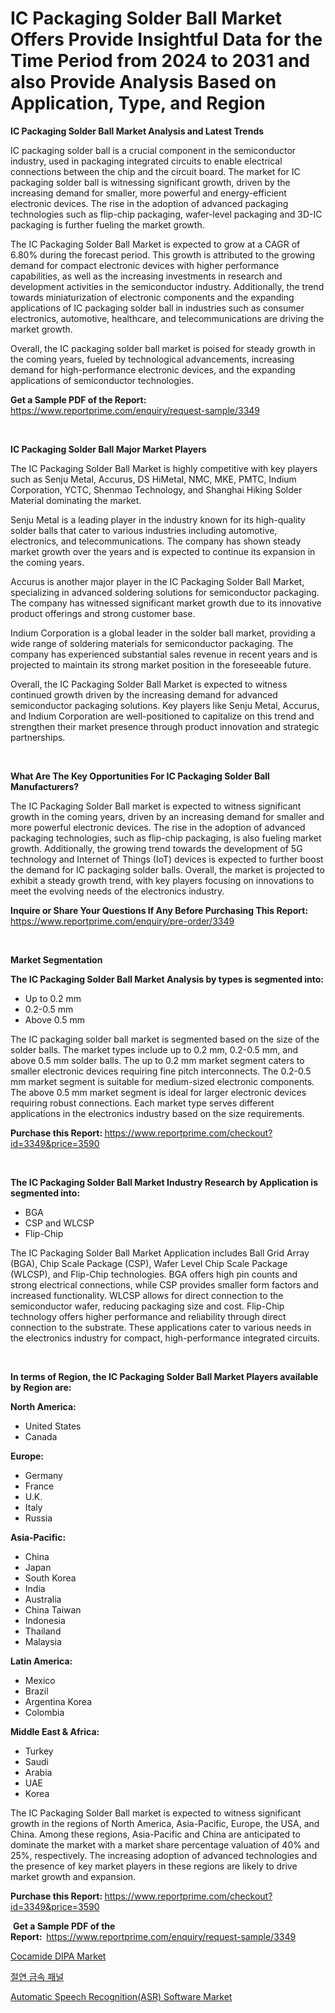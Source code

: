 <p><h1>IC Packaging Solder Ball Market Offers Provide Insightful Data for the Time Period from 2024 to 2031 and also Provide Analysis Based on Application, Type, and Region</h1></p><p><strong>IC Packaging Solder Ball Market Analysis and Latest Trends</strong></p>
<p><p>IC packaging solder ball is a crucial component in the semiconductor industry, used in packaging integrated circuits to enable electrical connections between the chip and the circuit board. The market for IC packaging solder ball is witnessing significant growth, driven by the increasing demand for smaller, more powerful and energy-efficient electronic devices. The rise in the adoption of advanced packaging technologies such as flip-chip packaging, wafer-level packaging and 3D-IC packaging is further fueling the market growth.</p><p>The IC Packaging Solder Ball Market is expected to grow at a CAGR of 6.80% during the forecast period. This growth is attributed to the growing demand for compact electronic devices with higher performance capabilities, as well as the increasing investments in research and development activities in the semiconductor industry. Additionally, the trend towards miniaturization of electronic components and the expanding applications of IC packaging solder ball in industries such as consumer electronics, automotive, healthcare, and telecommunications are driving the market growth.</p><p>Overall, the IC packaging solder ball market is poised for steady growth in the coming years, fueled by technological advancements, increasing demand for high-performance electronic devices, and the expanding applications of semiconductor technologies.</p></p>
<p><strong>Get a Sample PDF of the Report:&nbsp;</strong> <a href="https://www.reportprime.com/enquiry/request-sample/3349">https://www.reportprime.com/enquiry/request-sample/3349</a></p>
<p>&nbsp;</p>
<p><strong>IC Packaging Solder Ball Major Market Players</strong></p>
<p><p>The IC Packaging Solder Ball Market is highly competitive with key players such as Senju Metal, Accurus, DS HiMetal, NMC, MKE, PMTC, Indium Corporation, YCTC, Shenmao Technology, and Shanghai Hiking Solder Material dominating the market.</p><p>Senju Metal is a leading player in the industry known for its high-quality solder balls that cater to various industries including automotive, electronics, and telecommunications. The company has shown steady market growth over the years and is expected to continue its expansion in the coming years.</p><p>Accurus is another major player in the IC Packaging Solder Ball Market, specializing in advanced soldering solutions for semiconductor packaging. The company has witnessed significant market growth due to its innovative product offerings and strong customer base.</p><p>Indium Corporation is a global leader in the solder ball market, providing a wide range of soldering materials for semiconductor packaging. The company has experienced substantial sales revenue in recent years and is projected to maintain its strong market position in the foreseeable future.</p><p>Overall, the IC Packaging Solder Ball Market is expected to witness continued growth driven by the increasing demand for advanced semiconductor packaging solutions. Key players like Senju Metal, Accurus, and Indium Corporation are well-positioned to capitalize on this trend and strengthen their market presence through product innovation and strategic partnerships.</p></p>
<p>&nbsp;</p>
<p><strong>What Are The Key Opportunities For IC Packaging Solder Ball Manufacturers?</strong></p>
<p><p>The IC Packaging Solder Ball market is expected to witness significant growth in the coming years, driven by an increasing demand for smaller and more powerful electronic devices. The rise in the adoption of advanced packaging technologies, such as flip-chip packaging, is also fueling market growth. Additionally, the growing trend towards the development of 5G technology and Internet of Things (IoT) devices is expected to further boost the demand for IC packaging solder balls. Overall, the market is projected to exhibit a steady growth trend, with key players focusing on innovations to meet the evolving needs of the electronics industry.</p></p>
<p><strong>Inquire or Share Your Questions If Any Before Purchasing This Report:</strong> <a href="https://www.reportprime.com/enquiry/pre-order/3349">https://www.reportprime.com/enquiry/pre-order/3349</a></p>
<p>&nbsp;</p>
<p><strong>Market Segmentation</strong></p>
<p><strong>The IC Packaging Solder Ball Market Analysis by types is segmented into:</strong></p>
<p><ul><li>Up to 0.2 mm</li><li>0.2-0.5 mm</li><li>Above 0.5 mm</li></ul></p>
<p><p>The IC packaging solder ball market is segmented based on the size of the solder balls. The market types include up to 0.2 mm, 0.2-0.5 mm, and above 0.5 mm solder balls. The up to 0.2 mm market segment caters to smaller electronic devices requiring fine pitch interconnects. The 0.2-0.5 mm market segment is suitable for medium-sized electronic components. The above 0.5 mm market segment is ideal for larger electronic devices requiring robust connections. Each market type serves different applications in the electronics industry based on the size requirements.</p></p>
<p><strong>Purchase this Report:&nbsp;</strong><a href="https://www.reportprime.com/checkout?id=3349&price=3590">https://www.reportprime.com/checkout?id=3349&price=3590</a></p>
<p>&nbsp;</p>
<p><strong>The IC Packaging Solder Ball Market Industry Research by Application is segmented into:</strong></p>
<p><ul><li>BGA</li><li>CSP and WLCSP</li><li>Flip-Chip</li></ul></p>
<p><p>The IC Packaging Solder Ball Market Application includes Ball Grid Array (BGA), Chip Scale Package (CSP), Wafer Level Chip Scale Package (WLCSP), and Flip-Chip technologies. BGA offers high pin counts and strong electrical connections, while CSP provides smaller form factors and increased functionality. WLCSP allows for direct connection to the semiconductor wafer, reducing packaging size and cost. Flip-Chip technology offers higher performance and reliability through direct connection to the substrate. These applications cater to various needs in the electronics industry for compact, high-performance integrated circuits.</p></p>
<p>&nbsp;</p>
<p><strong>In terms of Region, the IC Packaging Solder Ball Market Players available by Region are:</strong></p>
<p>
    <p> <strong> North America: </strong>
        <ul>
            <li>United States</li>
            <li>Canada</li>
        </ul>
        </p> 
    <p> <strong> Europe: </strong>
        <ul>
            <li>Germany</li>
            <li>France</li>
            <li>U.K.</li>
            <li>Italy</li>
            <li>Russia</li>
        </ul>
        </p> 
    <p> <strong> Asia-Pacific: </strong>
        <ul>
            <li>China</li>
            <li>Japan</li>
            <li>South Korea</li>
            <li>India</li>
            <li>Australia</li>
            <li>China Taiwan</li>
            <li>Indonesia</li>
            <li>Thailand</li>
            <li>Malaysia</li>
        </ul>
        </p> 
    <p> <strong> Latin America: </strong>
        <ul>
            <li>Mexico</li>
            <li>Brazil</li>
            <li>Argentina Korea</li>
            <li>Colombia</li>
        </ul>
        </p> 
    <p> <strong> Middle East & Africa: </strong>
        <ul>
            <li>Turkey</li>
            <li>Saudi</li>
            <li>Arabia</li>
            <li>UAE</li>
            <li>Korea</li>
        </ul>
    </p>
    </p>
<p><p>The IC Packaging Solder Ball market is expected to witness significant growth in the regions of North America, Asia-Pacific, Europe, the USA, and China. Among these regions, Asia-Pacific and China are anticipated to dominate the market with a market share percentage valuation of 40% and 25%, respectively. The increasing adoption of advanced technologies and the presence of key market players in these regions are likely to drive market growth and expansion.</p></p>
<p><strong>Purchase this Report: </strong><a href="https://www.reportprime.com/checkout?id=3349&price=3590">https://www.reportprime.com/checkout?id=3349&price=3590</a></p>
<p>&nbsp;<strong>Get a Sample PDF of the Report:&nbsp;&nbsp;</strong><a href="https://www.reportprime.com/enquiry/request-sample/3349">https://www.reportprime.com/enquiry/request-sample/3349</a></p>
<p><strong></strong></p>
<p><p><a href="https://www.linkedin.com/pulse/cocamide-dipa-market-centers-aspects-growth-share-opportunity-kfoec?trackingId=ya5YO8WMv%2B%2B%2BFj4OQpwqtw%3D%3D">Cocamide DIPA Market</a></p><p><a href="https://medium.com/@francescaove76856/%EB%8B%A8%EC%97%B4-%EA%B8%88%EC%86%8D-%ED%8C%A8%EB%84%90-%EC%8B%9C%EC%9E%A5-%ED%86%B5%EC%B0%B0-%EC%8B%9C%EC%9E%A5-%EB%8F%99%ED%96%A5-%EC%84%B1%EC%9E%A5-2024%EB%85%84%EB%B6%80%ED%84%B0-2031%EB%85%84%EA%B9%8C%EC%A7%80-%EC%98%88%EC%B8%A1%EB%90%9C-%EA%B2%83-e59fdb1c7b48">절연 금속 패널</a></p><p><a href="https://www.linkedin.com/pulse/automatic-speech-recognitionasr-software-market-research-report-ebwbc?trackingId=MEUoPTImi%2BdYU66%2BtjJayw%3D%3D">Automatic Speech Recognition(ASR) Software Market</a></p></p>